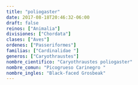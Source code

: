 ```yaml
---
title: "poliogaster"
date: 2017-08-18T20:46:32-06:00
draft: false
reinos: ["Animalia"]
divisiones: ["Chordata"]
clases: ["Aves"]
ordenes: ["Passeriformes"]
familias: ["Cardinalidae "]
generos: ["Caryothraustes"]
nombre_cientifico: "Caryothraustes poliogaster"
nombre_comun: "Picogrueso Carinegro "
nombre_ingles: "Black-faced Grosbeak"
---
```

